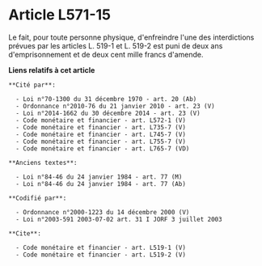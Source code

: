 # Article L571-15

Le fait, pour toute personne physique, d'enfreindre l'une des interdictions prévues par les articles L. 519-1 et L. 519-2 est
puni de deux ans d'emprisonnement et de deux cent mille francs d'amende.

**Liens relatifs à cet article**

	**Cité par**:

	  - Loi n°70-1300 du 31 décembre 1970 - art. 20 (Ab)
	  - Ordonnance n°2010-76 du 21 janvier 2010 - art. 23 (V)
	  - Loi n°2014-1662 du 30 décembre 2014 - art. 23 (V)
	  - Code monétaire et financier - art. L572-1 (V)
	  - Code monétaire et financier - art. L735-7 (V)
	  - Code monétaire et financier - art. L745-7 (V)
	  - Code monétaire et financier - art. L755-7 (V)
	  - Code monétaire et financier - art. L765-7 (VD)

	**Anciens textes**:

	  - Loi n°84-46 du 24 janvier 1984 - art. 77 (M)
	  - Loi n°84-46 du 24 janvier 1984 - art. 77 (Ab)

	**Codifié par**:

	  - Ordonnance n°2000-1223 du 14 décembre 2000 (V)
	  - Loi n°2003-591 2003-07-02 art. 31 I JORF 3 juillet 2003

	**Cite**:

	  - Code monétaire et financier - art. L519-1 (V)
	  - Code monétaire et financier - art. L519-2 (V)
